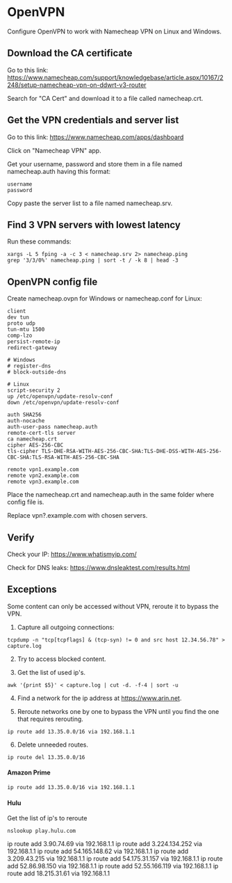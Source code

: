 # OpenVPN
Configure OpenVPN to work with Namecheap VPN on Linux and Windows.

## Download the CA certificate
Go to this link:
https://www.namecheap.com/support/knowledgebase/article.aspx/10167/2248/setup-namecheap-vpn-on-ddwrt-v3-router

Search for "CA Cert" and download it to a file called namecheap.crt.

## Get the VPN credentials and server list
Go to this link:
https://www.namecheap.com/apps/dashboard

Click on "Namecheap VPN" app.

Get your username, password and store them in a file named namecheap.auth having this format:
```
username
password
```

Copy paste the server list to a file named namecheap.srv.

## Find 3 VPN servers with lowest latency

Run these commands:
```
xargs -L 5 fping -a -c 3 < namecheap.srv 2> namecheap.ping
grep '3/3/0%' namecheap.ping | sort -t / -k 8 | head -3
```

## OpenVPN config file

Create namecheap.ovpn for Windows or namecheap.conf for Linux:
```
client
dev tun
proto udp
tun-mtu 1500
comp-lzo
persist-remote-ip
redirect-gateway

# Windows
# register-dns
# block-outside-dns

# Linux
script-security 2
up /etc/openvpn/update-resolv-conf
down /etc/openvpn/update-resolv-conf

auth SHA256
auth-nocache
auth-user-pass namecheap.auth
remote-cert-tls server
ca namecheap.crt
cipher AES-256-CBC
tls-cipher TLS-DHE-RSA-WITH-AES-256-CBC-SHA:TLS-DHE-DSS-WITH-AES-256-CBC-SHA:TLS-RSA-WITH-AES-256-CBC-SHA

remote vpn1.example.com
remote vpn2.example.com
remote vpn3.example.com
```
Place the namecheap.crt and namecheap.auth in the same folder where config file is.

Replace vpn?.example.com with chosen servers.

## Verify

Check your IP:
https://www.whatismyip.com/

Check for DNS leaks:
https://www.dnsleaktest.com/results.html

## Exceptions
Some content can only be accessed without VPN, reroute it to bypass the VPN.

1. Capture all outgoing connections:
```
tcpdump -n "tcp[tcpflags] & (tcp-syn) != 0 and src host 12.34.56.78" > capture.log
```
2. Try to access blocked content.

3. Get the list of used ip's.
```
awk '{print $5}' < capture.log | cut -d. -f-4 | sort -u
```
4. Find a network for the ip address at https://www.arin.net.

5. Reroute networks one by one to bypass the VPN until you find the one that requires rerouting.
```
ip route add 13.35.0.0/16 via 192.168.1.1
```
6. Delete unneeded routes.
```
ip route del 13.35.0.0/16
```

#### Amazon Prime
```
ip route add 13.35.0.0/16 via 192.168.1.1
```

#### Hulu
Get the list of ip's to reroute
```
nslookup play.hulu.com
```
ip route add 3.90.74.69 via 192.168.1.1
ip route add 3.224.134.252 via 192.168.1.1
ip route add 54.165.148.62 via 192.168.1.1
ip route add 3.209.43.215 via 192.168.1.1
ip route add 54.175.31.157 via 192.168.1.1
ip route add 52.86.98.150 via 192.168.1.1
ip route add 52.55.166.119 via 192.168.1.1
ip route add 18.215.31.61 via 192.168.1.1
